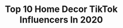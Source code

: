 ---
title: Top 10 Home Decor TikTok Influencers In 2020
description: >-
  Find top home decor TikTok influencers in 2020. Most popular hashtags: #greenvspurple #mothersday #happyathome #love.
platform: TikTok
profiles:
  - username: "bloginnara"
    fullname: >-
      bloginnara
    location: "Indonesia"
    followers: 11129
    engagement: 389
    commentsToLikes: 0.061371
    id: ck9floozsp82v0j7876fcdgrz
    verified: false
    hashtags: "#homedecorlovers, #homedecor, #dapuridam, #homedecorindonesia"
  - username: "ambrosia_diy"
    fullname: >-
      Anna Ambrosiewicz
    location: "Spain"
    followers: 3158
    engagement: 486
    commentsToLikes: 0.013308
    id: ck9jx7z8izm9z0j78gjwscigi
    verified: false
    hashtags: "#chalkpaint, #blechdose, #tabledecor, #stoneart"
  - username: "pawcreate"
    fullname: >-
      PawCreate
    location: "United States"
    followers: 16109
    engagement: 2314
    commentsToLikes: 0.040179
    id: ck8hrxp9fargu0j787p57ln5n
    verified: false
    hashtags: "#happymothersday, #doglover, #portrait, #petlove"
  - username: "mansoorabbasi326"
    fullname: >-
      🅼🅰🅰🅽
    location: "United Arab Emirates"
    followers: 4508
    engagement: 3034
    commentsToLikes: 0.081648
    id: ckamv54mo25xb0i781530ackb
    verified: false
    hashtags: "#qatar, #eidmubark, #photograhy, #marina"
  - username: "keepitpushinwoodwork"
    fullname: >-
      KeepItPushinWoodwork
    location: "United States"
    followers: 8570
    engagement: 1961
    commentsToLikes: 0.103614
    id: ck8sawf5r42650j78w0qkfdtm
    verified: false
    hashtags: "#keeppushing, #chef, #almostdone, #happyathome"
  - username: "wildandfreepeople"
    fullname: >-
      Madi Diesel
    location: "United States"
    followers: 214102
    engagement: 1696
    commentsToLikes: 0.038144
    id: ck90xyynx8lii0j788yym9qmn
    verified: false
    hashtags: "#tigereye, #labradorite, #crystalhearts, #coffeetime"
  - username: "kevskrafts.com"
    fullname: >-
      kevskrafts
    location: "United States"
    followers: 2452
    engagement: 1134
    commentsToLikes: 0.074408
    id: ck8vuszs9jyz20j78tn6m1ogq
    verified: false
    hashtags: "#cuda, #chevyc10, #husky, #projecttruck"
  - username: "melissafrusco"
    fullname: >-
      Melissa Frusco
    location: "United States"
    followers: 164780
    engagement: 1041
    commentsToLikes: 0.030405
    id: ck8kewn6tb9ei0j7897digvla
    verified: false
    hashtags: "#loungewear, #howtocurlhair, #howtowear, #alwayslearning"
  - username: "chloesdesign"
    fullname: >-
      chloe's design
    location: "United States"
    followers: 483613
    engagement: 1548
    commentsToLikes: 0.020029
    id: ck81q7rl2gmgw0j78v3nbglas
    verified: false
    hashtags: "#greenvspurple, #bedroomdesign, #studyroom, #bathroom"
  - username: "naty_michele"
    fullname: >-
      Naty Michele
    location: "United States"
    followers: 4063
    engagement: 962
    commentsToLikes: 0.069686
    id: cka0jipeii4up0i78id7wrcrm
    verified: false
    hashtags: "#tiktokfashion, #getreadywithme, #dancechallenge, #myootd"
---